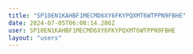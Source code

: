 ```yaml
---
title: "SP10EN1KAHBF1MECMD6XY6FKYPQXMT6WTPPN9FBHE"
date: 2024-07-05T06:08:14.286Z
user: SP10EN1KAHBF1MECMD6XY6FKYPQXMT6WTPPN9FBHE
layout: "users"
---
```

    